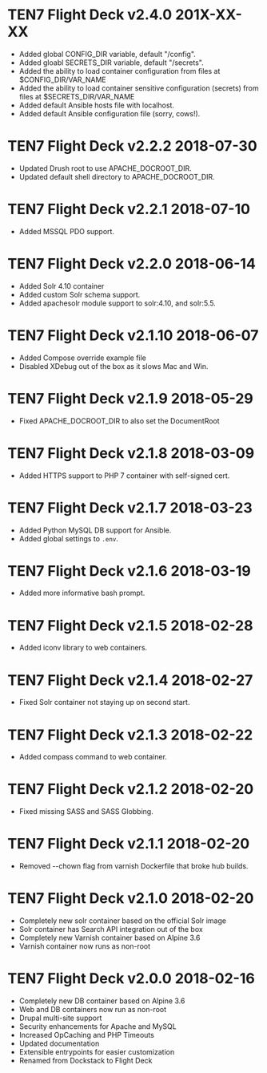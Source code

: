 TEN7 Flight Deck v2.4.0   201X-XX-XX
====================================
* Added global CONFIG_DIR variable, default "/config".
* Added gloabl SECRETS_DIR variable, default "/secrets".
* Added the ability to load container configuration from files at $CONFIG_DIR/VAR_NAME
* Added the ability to load container sensitive configuration (secrets) from files at $SECRETS_DIR/VAR_NAME
* Added default Ansible hosts file with localhost.
* Added default Ansible configuration file (sorry, cows!).

TEN7 Flight Deck v2.2.2   2018-07-30
====================================
* Updated Drush root to use APACHE_DOCROOT_DIR.
* Updated default shell directory to APACHE_DOCROOT_DIR.

TEN7 Flight Deck v2.2.1   2018-07-10
====================================
* Added MSSQL PDO support.

TEN7 Flight Deck v2.2.0   2018-06-14
====================================
* Added Solr 4.10 container
* Added custom Solr schema support.
* Added apachesolr module support to solr:4.10, and solr:5.5.

TEN7 Flight Deck v2.1.10  2018-06-07
====================================
* Added Compose override example file
* Disabled XDebug out of the box as it slows Mac and Win.

TEN7 Flight Deck v2.1.9   2018-05-29
====================================
* Fixed APACHE_DOCROOT_DIR to also set the DocumentRoot

TEN7 Flight Deck v2.1.8   2018-03-09
====================================
* Added HTTPS support to PHP 7 container with self-signed cert.

TEN7 Flight Deck v2.1.7   2018-03-23
====================================
* Added Python MySQL DB support for Ansible.
* Added global settings to `.env`.

TEN7 Flight Deck v2.1.6   2018-03-19
====================================
* Added more informative bash prompt.

TEN7 Flight Deck v2.1.5   2018-02-28
====================================
* Added iconv library to web containers.

TEN7 Flight Deck v2.1.4   2018-02-27
====================================
* Fixed Solr container not staying up on second start.

TEN7 Flight Deck v2.1.3   2018-02-22
====================================
* Added compass command to web container.

TEN7 Flight Deck v2.1.2   2018-02-20
====================================
* Fixed missing SASS and SASS Globbing.

TEN7 Flight Deck v2.1.1   2018-02-20
====================================
* Removed --chown flag from varnish Dockerfile that broke hub builds.

TEN7 Flight Deck v2.1.0   2018-02-20
====================================
* Completely new solr container based on the official Solr image
* Solr container has Search API integration out of the box
* Completely new Varnish container based on Alpine 3.6
* Varnish container now runs as non-root

TEN7 Flight Deck v2.0.0   2018-02-16
====================================
* Completely new DB container based on Alpine 3.6
* Web and DB containers now run as non-root
* Drupal multi-site support
* Security enhancements for Apache and MySQL
* Increased OpCaching and PHP Timeouts
* Updated documentation
* Extensible entrypoints for easier customization
* Renamed from Dockstack to Flight Deck

